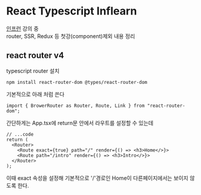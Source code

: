 # React Typescript Inflearn

[인프런](https://www.inflearn.com/course/react-with-typescript) 강의 중\
router, SSR, Redux 등 첫강(component)제외 내용 정리

## react router v4

typescript router 설치

```
npm install react-router-dom @types/react-router-dom
```

기본적으로 아래 처럼 쓴다

```tsx
import { BrowerRouter as Router, Route, Link } from "react-router-dom";
```

간단하게는 App.tsx에 return문 안에서 라우트를 설정할 수 있는데

```tsx
// ...code
return (
  <Router>
    <Route exact={true} path="/" render={() => <h3>Home</>}>
    <Route path="/intro" render={() => <h3>Intro</>}>
  </Router>
);
```

이때 exact 속성을 설정해 기본적으로 '/'경로인 Home이 다른페이지에서는 보이지 않도록 한다.

